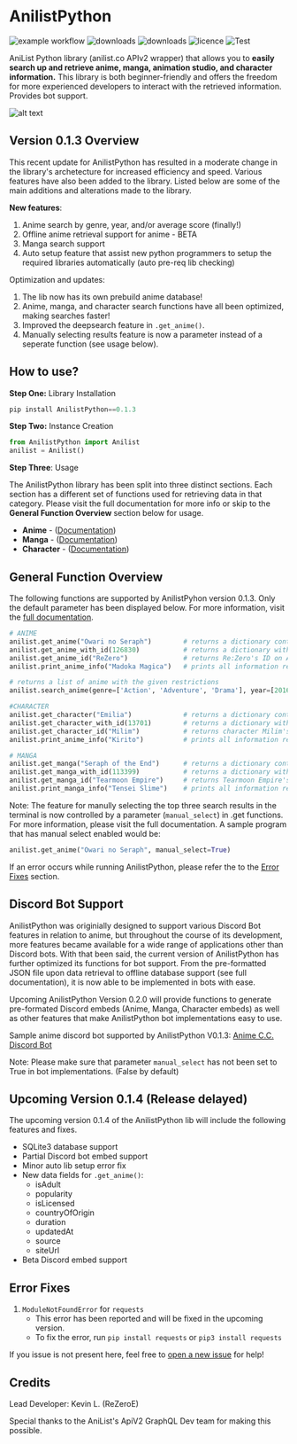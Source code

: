 # AnilistPython

![example workflow](https://github.com/ReZeroE/AnilistPython/actions/workflows/github-actions-demo.yml/badge.svg)
![downloads](https://img.shields.io/github/workflow/status/ReZeroE/AnilistPython/GitHub%20Actions%20Demo)
![downloads](https://img.shields.io/pypi/dm/AnilistPython)
![licence](https://img.shields.io/github/license/ReZeroE/AnilistPython)
![Test](https://pepy.tech/badge/anilistpython)

AniList Python library (anilist.co APIv2 wrapper) that allows you to **easily search up and retrieve anime, manga, animation studio, and character information.** This library is both beginner-friendly and offers the freedom for more experienced developers to interact with the retrieved information. Provides bot support.

![alt text](https://i.imgur.com/uGzW7vr.jpg)

## Version 0.1.3 Overview
This recent update for AnilistPython has resulted in a moderate change in the library's archetecture for increased efficiency and speed. Various features have also been added to the library. Listed below are some of the main additions and alterations made to the library.

**New features**:
1. Anime search by genre, year, and/or average score (finally!)
2. Offline anime retrieval support for anime - BETA
3. Manga search support
4. Auto setup feature that assist new python programmers to setup the required libraries automatically (auto pre-req lib checking)

Optimization and updates:
1. The lib now has its own prebuild anime database! 
2. Anime, manga, and character search functions have all been optimized, making searches faster!
3. Improved the deepsearch feature in `.get_anime()`. 
4. Manually selecting results feature is now a parameter instead of a seperate function (see usage below). 
 

## How to use?
**Step One:** Library Installation
``` python
pip install AnilistPython==0.1.3
```
**Step Two:** Instance Creation
```python
from AnilistPython import Anilist
anilist = Anilist()
```
**Step Three**: Usage

The AnilistPython library has been split into three distinct sections. Each section has a different set of functions used for retrieving data in that category. Please visit the full documentation for more info or skip to the **General Function Overview** section below for usage.
- **Anime** - ([Documentation](https://github.com/ReZeroE/AnilistPython/wiki/Anime))
- **Manga** - ([Documentation](https://github.com/ReZeroE/AnilistPython/wiki/Manga))
- **Character** - ([Documentation](https://github.com/ReZeroE/AnilistPython/wiki/Character))

## General Function Overview
The following functions are supported by AnilistPyhon version 0.1.3. Only the default parameter has been displayed below. For more information, visit the [full documentation](https://github.com/ReZeroE/AnilistPython/wiki). 
```python
# ANIME
anilist.get_anime("Owari no Seraph")        # returns a dictionary containing info about owari no seraph
anilist.get_anime_with_id(126830)           # returns a dictionary with Code Geass (ID:126830) info 
anilist.get_anime_id("ReZero")              # returns Re:Zero's ID on Anilist
anilist.print_anime_info("Madoka Magica")   # prints all information regarding the anime Madoka Magica

# returns a list of anime with the given restrictions
anilist.search_anime(genre=['Action', 'Adventure', 'Drama'], year=[2016, 2019], score=range(80, 95))

#CHARACTER
anilist.get_character("Emilia")             # returns a dictionary containing the info about Emilia-tan 
anilist.get_character_with_id(13701)        # returns a dictionary with Misaka Mikoto (ID:13701) info
anilist.get_character_id("Milim")           # returns character Milim's ID on Anilist
anilist.print_anime_info("Kirito")          # prints all information regarding the character Kirito

# MANGA
anilist.get_manga("Seraph of the End")      # returns a dictionary containing info about seraph of the end
anilist.get_manga_with_id(113399)           # returns a dictionary with Tearmoon (ID:113399) info
anilist.get_manga_id("Tearmoon Empire")     # returns Tearmoon Empire's ID on Anilist (manga)
anilist.print_manga_info("Tensei Slime")    # prints all information regarding the manga Tensei Slime
```

Note: The feature for manully selecting the top three search results in the terminal is now controlled by a parameter (`manual_select`) in .get functions. For more information, please visit the full documentation. A sample program that has manual select enabled would be:

```python
anilist.get_anime("Owari no Seraph", manual_select=True)
```

If an error occurs while running AnilistPython, please refer the to the [Error Fixes](https://github.com/ReZeroE/AnilistPython#error-fixes) section.

## Discord Bot Support
AnilistPython was originially designed to support various Discord Bot features in relation to anime, but throughout the course of its development, more features became available for a wide range of applications other than Discord bots. With that been said, the current version of AnilistPython has further optimized its functions for bot support. From the pre-formatted JSON file upon data retrieval to offline database support (see full documentation), it is now able to be implemented in bots with ease. 

Upcoming AnilistPython Version 0.2.0 will provide functions to generate pre-formated Discord embeds (Anime, Manga, Character embeds) as well as other features that make AnilistPython bot implementations easy to use. 

Sample anime discord bot supported by AnilistPython V0.1.3: [Anime C.C. Discord Bot](https://github.com/ReZeroE/Anime-Discord-Bot)

Note: Please make sure that parameter `manual_select` has not been set to True in bot implementations. (False by default)

## Upcoming Version 0.1.4 (Release delayed)
The upcoming version 0.1.4 of the AnilistPython lib will include the following features and fixes.
- SQLite3 database support
- Partial Discord bot embed support 
- Minor auto lib setup error fix
- New data fields for `.get_anime()`:
    - isAdult
    - popularity
    - isLicensed
    - countryOfOrigin
    - duration
    - updatedAt
    - source
    - siteUrl
 - Beta Discord embed support

## Error Fixes
1. `ModuleNotFoundError` for `requests`
   - This error has been reported and will be fixed in the upcoming version.
   - To fix the error, run `pip install requests` or `pip3 install requests` 

If you issue is not present here, feel free to [open a new issue](https://github.com/ReZeroE/AnilistPython/issues) for help!

## Credits
Lead Developer: Kevin L. (ReZeroE)

Special thanks to the AniList's ApiV2 GraphQL Dev team for making this possible. 
